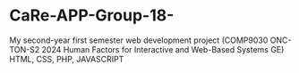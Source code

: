 # CaRe-APP-Group-18-
My second-year first semester web development project (COMP9030 ONC-TON-S2 2024 Human Factors for Interactive and Web-Based Systems GE)
HTML, CSS, PHP, JAVASCRIPT
